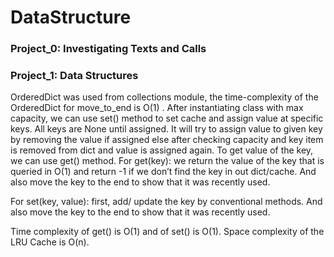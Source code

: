 # DataStructure

### Project_0: Investigating Texts and Calls

### Project_1: Data Structures

OrderedDict was used from collections module, the time-complexity of the OrderedDict for move_to_end is O(1) . After instantiating class with max capacity, we can use set() method to set cache and assign value at specific keys. All keys are None until assigned. It will try to assign value to given key by removing the value if assigned else after checking capacity and key item is removed from dict and value is assigned again. To get value of the key, we can use get() method.
For get(key): we return the value of the key that is queried in O(1) and return -1 if we don’t find the key in out dict/cache. And also move the key to the end to show that it was recently used.

For set(key, value): first,  add/ update the key by conventional methods. And also move the key to the end to show that it was recently used. 

Time complexity of get() is O(1) and of set() is O(1). Space complexity of the LRU Cache is O(n).




